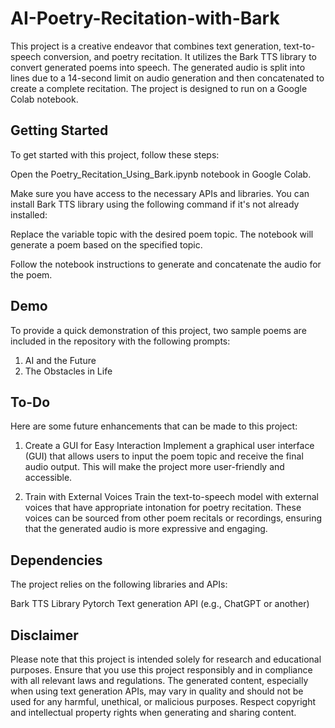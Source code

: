 # AI-Poetry-Recitation-with-Bark
This project is a creative endeavor that combines text generation, text-to-speech conversion, and poetry recitation. It utilizes the Bark TTS library to convert generated poems into speech. The generated audio is split into lines due to a 14-second limit on audio generation and then concatenated to create a complete recitation. The project is designed to run on a Google Colab notebook.

## Getting Started
To get started with this project, follow these steps:

Open the Poetry_Recitation_Using_Bark.ipynb notebook in Google Colab.

Make sure you have access to the necessary APIs and libraries. You can install Bark TTS library using the following command if it's not already installed:

Replace the variable topic with the desired poem topic. The notebook will generate a poem based on the specified topic.

Follow the notebook instructions to generate and concatenate the audio for the poem.

## Demo

To provide a quick demonstration of this project, two sample poems are included in the repository with the following prompts:
 1) AI and the Future
 2) The Obstacles in Life

## To-Do
Here are some future enhancements that can be made to this project:

1. Create a GUI for Easy Interaction
Implement a graphical user interface (GUI) that allows users to input the poem topic and receive the final audio output. This will make the project more user-friendly and accessible.

2. Train with External Voices
Train the text-to-speech model with external voices that have appropriate intonation for poetry recitation. These voices can be sourced from other poem recitals or recordings, ensuring that the generated audio is more expressive and engaging.

## Dependencies
The project relies on the following libraries and APIs:

Bark TTS Library
Pytorch
Text generation API (e.g., ChatGPT or another)

## Disclaimer
Please note that this project is intended solely for research and educational purposes. Ensure that you use this project responsibly and in compliance with all relevant laws and regulations. The generated content, especially when using text generation APIs, may vary in quality and should not be used for any harmful, unethical, or malicious purposes. Respect copyright and intellectual property rights when generating and sharing content.
